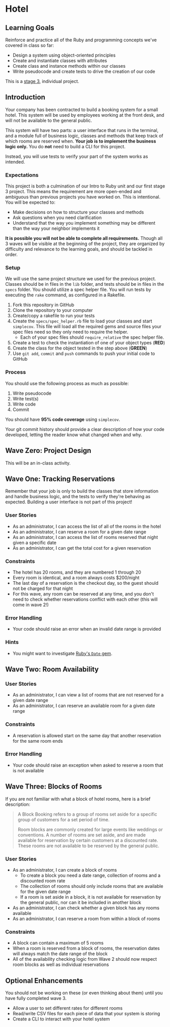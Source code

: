 # Hotel

## Learning Goals

Reinforce and practice all of the Ruby and programming concepts we've covered in class so far:
- Design a system using object-oriented principles
- Create and instantiate classes with attributes
- Create class and instance methods within our classes
- Write pseudocode and create tests to drive the creation of our code

This is a [stage 3](https://github.com/Ada-Developers-Academy/pedagogy/blob/master/rule-of-three.md), individual project.

## Introduction

Your company has been contracted to build a booking system for a small hotel. This system will be used by employees working at the front desk, and will not be available to the general public.

This system will have two parts: a user interface that runs in the terminal, and a module full of business logic, classes and methods that keep track of which rooms are reserved when. **Your job is to implement the business logic only.** You do **not** need to build a CLI for this project.

Instead, you will use tests to verify your part of the system works as intended.

### Expectations

This project is both a culmination of our Intro to Ruby unit and our first stage 3 project. This means the requirement are more open-ended and ambiguous than previous projects you have worked on. This is intentional. You will be expected to:

- Make decisions on how to structure your classes and methods
- Ask questions when you need clarification
- Understand that the way you implement something may be different than the way your neighbor implements it

**It is possible you will not be able to complete all requirements.** Though all 3 waves will be visible at the beginning of the project, they are organized by difficulty and relevance to the learning goals, and should be tackled in order.

### Setup

We will use the same project structure we used for the previous project. Classes should be in files in the `lib` folder, and tests should be in files in the `specs` folder. You should utilize a spec helper file. You will run tests by executing the `rake` command, as configured in a Rakefile.

1. Fork this repository in GitHub
1. Clone the repository to your computer
1. Create/copy a rakefile to run your tests
1. Create the `specs/spec_helper.rb` file to load your classes and start `simplecov`. This file will load all the required gems and source files your spec files need so they only need to require the helper.
    - Each of your spec files should `require_relative` the spec helper file.
1. Create a test to check the instantiation of one of your object types (**RED**)
1. Create the class for the object tested in the step above (**GREEN**)
1. Use `git add`, `commit` and `push` commands to push your initial code to GitHub

### Process

You should use the following process as much as possible:

1. Write pseudocode
1. Write test(s)
1. Write code
1. Commit

You should have **95% code coverage** using `simplecov`.

Your git commit history should provide a clear description of how your code developed, letting the reader know what changed when and why.

## Wave Zero: Project Design

This will be an in-class activity.

## Wave One: Tracking Reservations

Remember that your job is only to build the classes that store information and handle business logic, and the tests to verify they're behaving as expected. Building a user interface is not part of this project!

### User Stories

- As an administrator, I can access the list of all of the rooms in the hotel
- As an administrator, I can reserve a room for a given date range
- As an administrator, I can access the list of rooms reserved that night given a specific date
- As an administrator, I can get the total cost for a given reservation

### Constraints

- The hotel has 20 rooms, and they are numbered 1 through 20
- Every room is identical, and a room always costs $200/night
- The last day of a reservation is the checkout day, so the guest should not be charged for that night
- For this wave, any room can be reserved at any time, and you don't need to check whether reservations conflict with each other (this will come in wave 2!)

### Error Handling

- Your code should raise an error when an invalid date range is provided

### Hints

- You might want to investigate [Ruby's `Date` gem](https://ruby-doc.org/stdlib/libdoc/date/rdoc/Date.html).

## Wave Two: Room Availability

### User Stories

- As an administrator, I can view a list of rooms that are not reserved for a given date range
- As an administrator, I can reserve an available room for a given date range

### Constraints

- A reservation is allowed start on the same day that another reservation for the same room ends

### Error Handling

- Your code should raise an exception when asked to reserve a room that is not available

## Wave Three: Blocks of Rooms

If you are not familiar with what a block of hotel rooms, here is a brief description:

> A Block Booking refers to a group of rooms set aside for a specific group of customers for a set period of time.
>
> Room blocks are commonly created for large events like weddings or conventions. A number of rooms are set aside, and are made available for reservation by certain customers at a discounted rate. These rooms are not available to be reserved by the general public.

### User Stories

- As an administrator, I can create a block of rooms
    - To create a block you need a date range, collection of rooms and a discounted room rate
    - The collection of rooms should only include rooms that are available for the given date range
    - If a room is set aside in a block, it is not available for reservation by the general public, nor can it be included in another block
- As an administrator, I can check whether a given block has any rooms available
- As an administrator, I can reserve a room from within a block of rooms

### Constraints

- A block can contain a maximum of 5 rooms
- When a room is reserved from a block of rooms, the reservation dates will always match the date range of the block
- All of the availability checking logic from Wave 2 should now respect room blocks as well as individual reservations

## Optional Enhancements

You should not be working on these (or even thinking about them) until you have fully completed wave 3.

- Allow a user to set different rates for different rooms
- Read/write CSV files for each piece of data that your system is storing
- Create a CLI to interact with your hotel system
